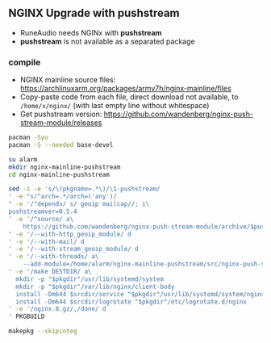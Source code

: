 NGINX Upgrade with pushstream
---
- RuneAudio needs NGINx with **pushstream**
- **pushstream** is not available as a separated package

### compile
- NGINX mainline source files: https://archlinuxarm.org/packages/armv7h/nginx-mainline/files
- Copy-paste code from each file, direct download not available, to `/home/x/nginx/` (with last empty line without whitespace)
- Get pushstream version: https://github.com/wandenberg/nginx-push-stream-module/releases
```sh
pacman -Syu
pacman -S --needed base-devel

su alarm
mkdir nginx-mainline-pushstream
cd nginx-mainline-pushstream

sed -i -e 's/\(pkgname=.*\)/\1-pushstream/
' -e "s/^arch=.*/arch=('any')/
" -e '/^depends/ s/ geoip mailcap//; i\
pushstreamver=0.5.4
' -e '/^source/ a\
    https://github.com/wandenberg/nginx-push-stream-module/archive/$pushstreamver.tar.gz
' -e '/--with-http_geoip_module/ d
' -e '/--with-mail/ d
' -e '/--with-stream_geoip_module/ d
' -e '/--with-threads/ a\
    --add-module=/home/alarm/nginx-mainline-pushstream/src/nginx-push-stream-module-$pushstreamver
' -e '/make DESTDIR/ a\
  mkdir -p "$pkgdir"/usr/lib/systemd/system
  mkdir -p "$pkgdir"/var/lib/nginx/client-body
  install -Dm644 $srcdir/service "$pkgdir"/usr/lib/systemd/system/nginx.service
  install -Dm644 $srcdir/logrotate "$pkgdir"/etc/logrotate.d/nginx
' -e '/nginx.8.gz/,/done/ d
' PKGBUILD

makepkg --skipinteg
```
